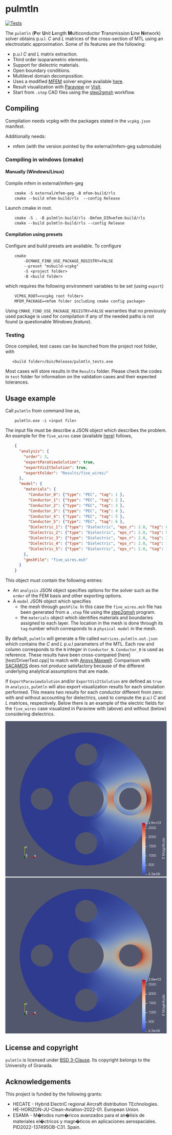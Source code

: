 # pulmtln
[![Tests](https://github.com/lmdiazangulo/pulmtln/actions/workflows/builds-and-tests.yml/badge.svg)](https://github.com/lmdiazangulo/pulmtln/actions/workflows/builds-and-tests.yml)

The `pulmtln` (**P**er **U**nit **L**ength **M**ulticonductor **T**ransmission **L**ine **N**etwork) solver obtains p.u.l. $C$ and $L$ matrices of the cross-section of MTL using an electrostatic approximation. Some of its features are the following:
- p.u.l $C$ and $L$ matrix extraction.
- Third order isoparametric elements. 
- Support for dielectric materials.
- Open boundary conditions.
- Multilevel domain decomposition.
- Uses a modified [MFEM](https://mfem.org/) solver engine available [here](https://github.com/OpenSEMBA/mfem).
- Result visualization with [Paraview](https://www.paraview.org/) or [VisIt](https://visit-dav.github.io/visit-website/index.html).
- Start from `.step` CAD files using the [step2gmsh](https://github.com/OpenSEMBA/step2gmsh) workflow.

## Compiling
Compilation needs vcpkg with the packages stated in the ```vcpkg.json``` manifest. 

Additionally needs:
- mfem (with the version pointed by the external/mfem-geg submodule)

### Compiling in windows (cmake)

#### Manually (Windows/Linux)
Compile mfem in external/mfem-geg

```shell
    cmake -S external/mfem-geg -B mfem-build/rls
    cmake --build mfem-build/rls  --config Release
```

Launch cmake in root.

```shell
    cmake -S . -B pulmtln-build/rls -Dmfem_DIR=mfem-build/rls
    cmake --build pulmtln-build/rls --config Release
```

#### Compilation using presets
Configure and build presets are available. To configure

```shell 
    cmake 
        -DCMAKE_FIND_USE_PACKAGE_REGISTRY=FALSE  
        --preset "msbuild-vcpkg"
        -S <project folder>
        -B <build folder>
```

which requires the following environment variables to be set (using ```export```)

```shell
    VCPKG_ROOT=<vcpkg root folder>
    MFEM_PACKAGE=<mfem folder including cmake config package>
```

Using ```CMAKE_FIND_USE_PACKAGE_REGISTRY=FALSE``` warranties that no previously used package is used for compilation if any of the needed paths is not found (a questionable Windows _feature_). 

### Testing

Once compiled, test cases can be launched from the project root folder, with

```shell
   <build folder>/bin/Release/pulmtln_tests.exe 
```

Most cases will store results in the `Results` folder. 
Please check the codes in `test` folder for information on the validation cases and their expected tolerances.

## Usage example
Call `pulmtln` from command line as,

```shell
    pulmtln.exe -i <input file>
```

The input file must be describe a JSON object which describes the problem. An example for the `five_wires` case (available [here](testData/five_wires)) follows,

```json
    {
      "analysis": {
        "order": 3,
        "exportParaViewSolution": true,
        "exportVisItSolution": true,
        "exportFolder": "Results/five_wires/"
      },
      "model": {
        "materials": {
          "Conductor_0": {"type": "PEC", "tag": 1 },
          "Conductor_1": {"type": "PEC", "tag": 2 },
          "Conductor_2": {"type": "PEC", "tag": 3 },
          "Conductor_3": {"type": "PEC", "tag": 4 },
          "Conductor_4": {"type": "PEC", "tag": 5 },
          "Conductor_5": {"type": "PEC", "tag": 6 },
          "Dielectric_1": {"type": "Dielectric", "eps_r": 2.0, "tag": 8},
          "Dielectric_2": {"type": "Dielectric", "eps_r": 2.0, "tag": 9},
          "Dielectric_3": {"type": "Dielectric", "eps_r": 2.0, "tag": 10},
          "Dielectric_4": {"type": "Dielectric", "eps_r": 2.0, "tag": 11},
          "Dielectric_5": {"type": "Dielectric", "eps_r": 2.0, "tag": 12}
        },  
        "gmshFile": "five_wires.msh"
      }
    }
```

This object must contain the following entries: 

 + An `analysis` JSON object specifies options for the solver such as the `order` of the FEM basis and other exporting options.
 + A `model` JSON object which specifies 
   + the mesh through `gmshFile`. In this case the `five_wires.msh` file has been generated from a `.step` file using the [step2gmsh](https://github.com/OpenSEMBA/step2gmsh) program.
   + the `materials` object which identifies materials and boundaries assigned to each layer. The location in the mesh is done through its `tag` number which corresponds to a `physical model` in the mesh.

By default, `pulmtln` will generate a file called `matrices.pulmtln.out.json` which contains the $C$ and $L$ p.u.l parameters of the MTL. Each row and column corresponds to the `N` integer in `Conductor_N`. `Conductor_0` is used as reference. 
These results have been cross-compared [here][test/DriverTest.cpp] to match with [Ansys Maxwell](https://www.ansys.com/products/electronics/ansys-maxwell). 
Comparison with [SACAMOS](https://www.sacamos.org/) does not produce satisfactory because of the different underlying analytical assumptions that are made.


If `ExportParaviewSolution` and/or `ExportVisItSolution` are defined as `true` in `analysis`, `pulmtln` will also export visualization results for each simulation performed.
This means two results for each conductor different from zero: with and without accounting for dielectrics, used to compute the p.u.l $C$ and $L$ matrices, respectively.
Below there is an example of the electric fields for the `five_wires` case visualized in Paraview with (above) and without (below) considering dielectrics.

![Electric field for the five wires case with dielectrics](docs/fig/five_wires_conductor_2_with_dielectrics_E_field.png)
![Electric field for the five wires case without dielectrics](docs/fig/five_wires_conductor_2_without_dielectrics_E_field.png)

## License and copyright
``` pulmtln ``` is licensed under [BSD 3-Clause](LICENSE). Its copyright belongs to the University of Granada. 

## Acknowledgements
This project is funded by the following grants:

- HECATE - Hybrid ElectriC regional Aircraft distribution TEchnologies. HE-HORIZON-JU-Clean-Aviation-2022-01. European Union.
- ESAMA - M�todos num�ricos avanzados para el an�lisis de materiales el�ctricos y magn�ticos en aplicaciones aerospaciales. PID2022-137495OB-C31. Spain.
